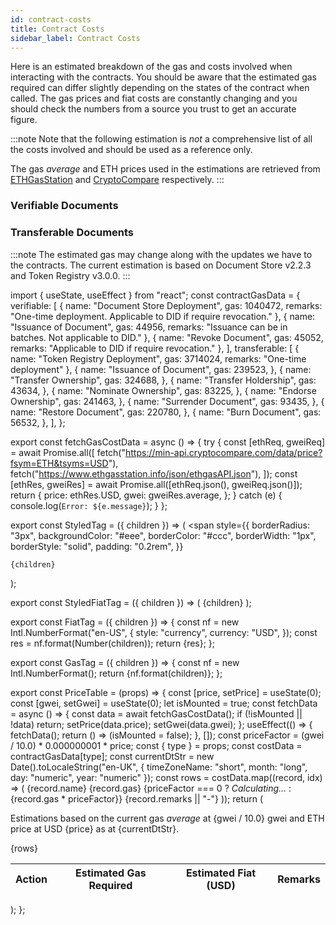 ```yaml
---
id: contract-costs
title: Contract Costs
sidebar_label: Contract Costs
---
```


Here is an estimated breakdown of the gas and costs involved when interacting with the contracts.
You should be aware that the estimated gas required can differ slightly depending on the states of the contract when called. The gas prices and fiat costs are constantly changing and you should check the numbers from a source you trust to get an accurate figure.

:::note
Note that the following estimation is _not_ a comprehensive list of all the costs involved and should be used as a reference only.

The gas _average_ and ETH prices used in the estimations are retrieved from [ETHGasStation](https://ethgasstation.info/) and [CryptoCompare](https://www.cryptocompare.com/) respectively.
:::

### Verifiable Documents

<PriceTable type="verifiable" />

### Transferable Documents

<PriceTable type="transferable" />

:::note
The estimated gas may change along with the updates we have to the contracts. The current estimation is based on Document Store v2.2.3 and Token Registry v3.0.0.
:::

import { useState, useEffect } from "react";
const contractGasData = {
  verifiable: [
    {
      name: "Document Store Deployment",
      gas: 1040472,
      remarks: "One-time deployment. Applicable to DID if require revocation."
    },
    {
      name: "Issuance of Document",
      gas: 44956,
      remarks: "Issuance can be in batches. Not applicable to DID."
    },
    {
      name: "Revoke Document",
      gas: 45052,
      remarks: "Applicable to DID if require revocation."
    },
  ],
  transferable: [
    {
      name: "Token Registry Deployment",
      gas: 3714024,
      remarks: "One-time deployment"
    },
    {
      name: "Issuance of Document",
      gas: 239523,
    },
    {
      name: "Transfer Ownership",
      gas: 324688,
    },
    {
      name: "Transfer Holdership",
      gas: 43634,
    },
    {
      name: "Nominate Ownership",
      gas: 83225,
    },
    {
      name: "Endorse Ownership",
      gas: 241463,
    },
    {
      name: "Surrender Document",
      gas: 93435,
    },
    {
      name: "Restore Document",
      gas: 220780,
    },
    {
      name: "Burn Document",
      gas: 56532,
    },
  ],
};

export const fetchGasCostData = async () => {
  try {
    const [ethReq, gweiReq] = await Promise.all([
      fetch("https://min-api.cryptocompare.com/data/price?fsym=ETH&tsyms=USD"),
      fetch("https://www.ethgasstation.info/json/ethgasAPI.json"),
    ]);
    const [ethRes, gweiRes] = await Promise.all([ethReq.json(), gweiReq.json()]);
    return {
      price: ethRes.USD,
      gwei: gweiRes.average,
    };
  } catch (e) {
    console.log(`Error: ${e.message}`);
  }
};

export const StyledTag = ({ children }) => (
  <span
    style={{
      borderRadius: "3px",
      backgroundColor: "#eee",
      borderColor: "#ccc",
      borderWidth: "1px",
      borderStyle: "solid",
      padding: "0.2rem",
    }}
  >
    {children}
  </span>
);

export const StyledFiatTag = ({ children }) => (
  <StyledTag>
    <FiatTag>{children}</FiatTag>
  </StyledTag>
);

export const FiatTag = ({ children }) => {
  const nf = new Intl.NumberFormat("en-US", {
    style: "currency",
    currency: "USD",
  });
  const res = nf.format(Number(children));
  return <span>{res}</span>;
};

export const GasTag = ({ children }) => {
  const nf = new Intl.NumberFormat();
  return <span>{nf.format(children)}</span>;
};

export const PriceTable = (props) => {
  const [price, setPrice] = useState(0);
  const [gwei, setGwei] = useState(0);
  let isMounted = true;
  const fetchData = async () => {
    const data = await fetchGasCostData();
    if (!isMounted || !data) return;
    setPrice(data.price);
    setGwei(data.gwei);
  };
  useEffect(() => {
    fetchData();
    return () => (isMounted = false);
  }, []);
  const priceFactor = (gwei / 10.0) * 0.000000001 * price;
  const { type } = props;
  const costData = contractGasData[type];
  const currentDtStr = new Date().toLocaleString("en-UK", { timeZoneName: "short", month: "long", day: "numeric", year: "numeric" });
  const rows = costData.map((record, idx) => (
    <tr key={idx}>
      <td>{record.name}</td>
      <td>
        <GasTag>{record.gas}</GasTag>
      </td>
      <td>{priceFactor === 0 ? <em>Calculating...</em> : <FiatTag>{record.gas * priceFactor}</FiatTag>}</td>
      <td>{record.remarks || "-"}</td>
    </tr>
  ));
  return (
    <div>
      <p>
        Estimations based on the current gas <em>average</em> at <StyledTag>{gwei / 10.0} gwei</StyledTag> and ETH price
        at USD <StyledFiatTag>{price}</StyledFiatTag> as at {currentDtStr}.
      </p>
      <table>
        <thead>
          <tr>
            <th>Action</th>
            <th>Estimated Gas Required</th>
            <th>Estimated Fiat (USD)</th>
            <th>Remarks</th>
          </tr>
        </thead>
        <tbody>{rows}</tbody>
      </table>
    </div>
  );
};
